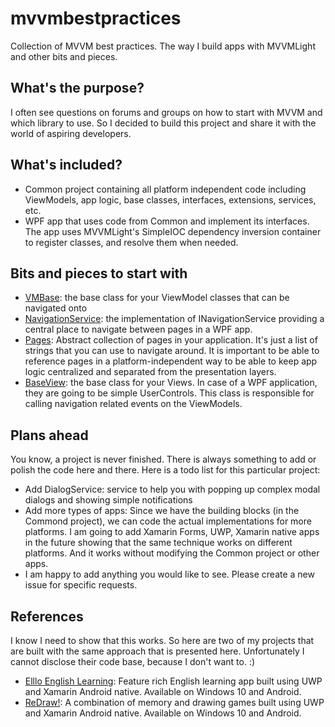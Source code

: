 # mvvmbestpractices
Collection of MVVM best practices. The way I build apps with MVVMLight and other bits and pieces.

## What's the purpose?
I often see questions on forums and groups on how to start with MVVM and which library to use. So I decided to build this project and share it with the world of aspiring developers.

## What's included?
- Common project containing all platform independent code including ViewModels, app logic, base classes, interfaces, extensions, services, etc.
- WPF app that uses code from Common and implement its interfaces. The app uses MVVMLight's SimpleIOC dependency inversion container to register classes, and resolve them when needed.

## Bits and pieces to start with
- [VMBase](https://github.com/takacsalbert/mvvmbestpractices/blob/main/src/MVVMBestPractices/MVVMBestPractices.Common/ViewModels/VMBase.cs "VMBase"): the base class for your ViewModel classes that can be navigated onto
- [NavigationService](https://github.com/takacsalbert/mvvmbestpractices/blob/main/src/MVVMBestPractices/MVVMBestPractices.WPF/Services/NavigationService.cs "NavigationService"): the implementation of INavigationService providing a central place to navigate between pages in a WPF app.
- [Pages](https://github.com/takacsalbert/mvvmbestpractices/blob/main/src/MVVMBestPractices/MVVMBestPractices.Common/Navigation/Pages.cs "Pages"): Abstract collection of pages in your application. It's just a list of strings that you can use to navigate around. It is important to be able to reference pages in a platform-independent way to be able to keep app logic centralized and separated from the presentation layers.
- [BaseView](https://github.com/takacsalbert/mvvmbestpractices/blob/main/src/MVVMBestPractices/MVVMBestPractices.WPF/Views/BaseView.cs "BaseView"): the base class for your Views. In case of a WPF application, they are going to be simple UserControls. This class is responsible for calling navigation related events on the ViewModels.

## Plans ahead
You know, a project is never finished. There is always something to add or polish the code here and there. Here is a todo list for this particular project:
- Add DialogService: service to help you with popping up complex modal dialogs and showing simple notifications
- Add more types of apps: Since we have the building blocks (in the Commond project), we can code the actual implementations for more platforms. I am going to add Xamarin Forms, UWP, Xamarin native apps in the future showing that the same technique works on different platforms. And it works without modifying the Common project or other apps.
- I am happy to add anything you would like to see. Please create a new issue for specific requests.

## References
I know I need to show that this works. So here are two of my projects that are built with the same approach that is presented here. Unfortunately I cannot disclose their code base, because I don't want to. :)
- [Elllo English Learning](https://takacsalbert.wordpress.com/elllo/ "Elllo English Learning"): Feature rich English learning app built using UWP and Xamarin Android native. Available on Windows 10 and Android.
- [ReDraw!](https://takacsalbert.wordpress.com/redraw/ "ReDraw!"): A combination of memory and drawing games built using UWP and Xamarin Android native. Available on Windows 10 and Android.
